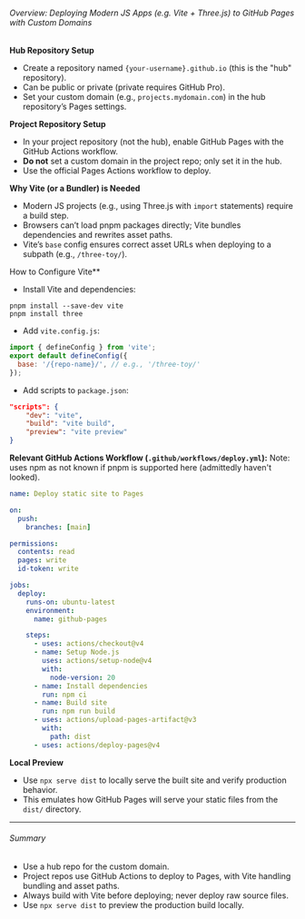 ###### Overview: Deploying Modern JS Apps (e.g. Vite + Three.js) to GitHub Pages with Custom Domains

**Hub Repository Setup**
- Create a repository named `{your-username}.github.io` (this is the "hub" repository).
- Can be public or private (private requires GitHub Pro).
- Set your custom domain (e.g., `projects.mydomain.com`) in the hub repository’s Pages settings.

**Project Repository Setup**
- In your project repository (not the hub), enable GitHub Pages with the GitHub Actions workflow.
- **Do not** set a custom domain in the project repo; only set it in the hub.
- Use the official Pages Actions workflow to deploy.

**Why Vite (or a Bundler) is Needed**
- Modern JS projects (e.g., using Three.js with `import` statements) require a build step.
- Browsers can’t load pnpm packages directly; Vite bundles dependencies and rewrites asset paths.
- Vite’s `base` config ensures correct asset URLs when deploying to a subpath (e.g., `/three-toy/`).

How to Configure Vite**
- Install Vite and dependencies:

```
pnpm install --save-dev vite
pnpm install three
```

- Add `vite.config.js`:
```js
import { defineConfig } from 'vite';
export default defineConfig({
  base: '/{repo-name}/', // e.g., '/three-toy/'
});
```

- Add scripts to `package.json`:
```json
"scripts": {
	"dev": "vite",
	"build": "vite build",
	"preview": "vite preview"
}
```

**Relevant GitHub Actions Workflow (`.github/workflows/deploy.yml`):**
Note: uses npm as not known if pnpm is supported here (admittedly haven't looked).

```yaml
name: Deploy static site to Pages

on:
  push:
    branches: [main]

permissions:
  contents: read
  pages: write
  id-token: write

jobs:
  deploy:
    runs-on: ubuntu-latest
    environment:
      name: github-pages

    steps:
	  - uses: actions/checkout@v4
	  - name: Setup Node.js
	    uses: actions/setup-node@v4
	    with:
		  node-version: 20
	  - name: Install dependencies
  	    run: npm ci
	  - name: Build site
	    run: npm run build
	  - uses: actions/upload-pages-artifact@v3
	    with:
	      path: dist
	  - uses: actions/deploy-pages@v4
```

  
**Local Preview**
- Use `npx serve dist` to locally serve the built site and verify production behavior.
- This emulates how GitHub Pages will serve your static files from the `dist/` directory.

---

###### Summary
- Use a hub repo for the custom domain.
- Project repos use GitHub Actions to deploy to Pages, with Vite handling bundling and asset paths.
- Always build with Vite before deploying; never deploy raw source files.
- Use `npx serve dist` to preview the production build locally.